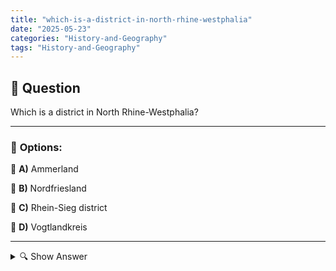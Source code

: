 ```yaml
---
title: "which-is-a-district-in-north-rhine-westphalia"
date: "2025-05-23"
categories: "History-and-Geography"
tags: "History-and-Geography"
---
```


## 📌 **Question**

Which is a district in North Rhine-Westphalia?



---

### 📝 **Options:**

🔘 **A)** Ammerland

🔘 **B)** Nordfriesland

🔘 **C)** Rhein-Sieg district

🔘 **D)** Vogtlandkreis

---

<details>
  <summary>🔍 Show Answer</summary>

  <p>
💡  <b>Correct Answer:</b>  c
  </p>
  <p>
    📖<b>Explanation:</b>
    
  </p>
</details>
